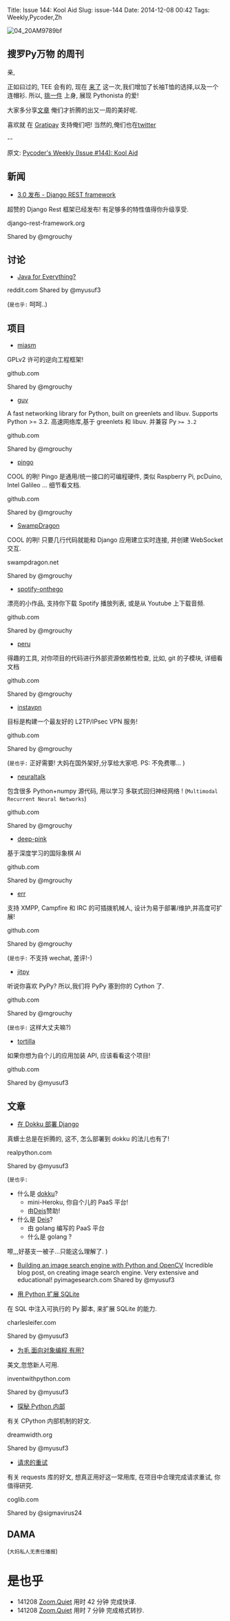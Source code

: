Title: Issue 144: Kool Aid
Slug: issue-144
Date: 2014-12-08 00:42
Tags: Weekly,Pycoder,Zh 

![04_20AM9789bf](https://gallery.mailchimp.com/9735795484d2e4c204da82a29/images/Image_202014_01_22_20at_2010.45.04_20AM9789bf.png)

##  搜罗Py万物 的周刊

亲,


正如曰过的, TEE 会有的, 现在
[来了](http://teespring.com/pycoders4)
这一次,我们增加了长袖T恤的选择,以及一个连帽衫. 
所以, 
[挑一件](http://teespring.com/pycoders4)
上身,
展现  Pythonista 的爱!


大家多分享[文章](http://pycoders.com/submissions/) 
俺们才折腾的出又一周的美好呢.

喜欢就
在 [Gratipay](https://www.gratipay.com/PycodersWeekly)
支持俺们吧!
当然的,俺们也在[twitter](http://www.twitter.com/pycoders)


--

原文: [Pycoder's Weekly (Issue #144): Kool Aid](http://us4.campaign-archive1.com/?u=9735795484d2e4c204da82a29&id=7489f8ef97&e=889f3f6a05)



## 新闻

- [3.0 发布 - Django REST framework](http://www.django-rest-framework.org/topics/3.0-announcement/)

超赞的  Django Rest 框架已经发布!
有足够多的特性值得你升级享受.

django-rest-framework.org

Shared by @mgrouchy
 

## 讨论

- [Java for Everything?](http://www.reddit.com/r/Python/comments/2nwvcg/java_for_everything_what_does_pythonistas_think/)

reddit.com
Shared by @myusuf3

(`是也乎:`
呵呵..)

## 项目


- [miasm](https://github.com/cea-sec/miasm)

GPLv2 许可的逆向工程框架!

github.com

Shared by @mgrouchy
 

- [guv](https://github.com/veegee/guv)

A fast networking library for Python, built on greenlets and libuv. Supports Python >= 3.2.
高速网络库,基于 greenlets 和 libuv.
并兼容 Py `>= 3.2`

github.com

Shared by @mgrouchy
 

- [pingo](https://github.com/garoa/pingo)

COOL 的咧!
Pingo 是通用/统一接口的可编程硬件,
类似 Raspberry Pi, pcDuino, Intel Galileo ...
细节看文档.

github.com

Shared by @mgrouchy
 

- [SwampDragon](http://swampdragon.net/)

COOL 的咧!
只要几行代码就能和 Django 应用建立实时连接,
并创建 WebSocket 交互.


swampdragon.net

Shared by @mgrouchy
 

- [spotify-onthego](https://github.com/regisb/spotify-onthego)


漂亮的小作品,
支持你下载 Spotify 播放列表,
或是从 Youtube 上下载音频.

github.com

Shared by @mgrouchy
 

- [peru](https://github.com/buildinspace/peru)

得趣的工具,
对你项目的代码进行外部资源依赖性检查,
比如, git 的子模块,
详细看文档

github.com

Shared by @mgrouchy
 

- [instavpn](https://github.com/sockeye44/instavpn)

目标是构建一个最友好的 
L2TP/IPsec VPN 服务!


github.com

Shared by @mgrouchy
 
(`是也乎:`
正好需要! 
大妈在国外架好,分享给大家吧.
PS: 不免费哪...
)

- [neuraltalk](https://github.com/karpathy/neuraltalk)


包含很多 Python+numpy 源代码,
用以学习 多联式回归神经网络 !
(`Multimodal Recurrent Neural Networks`)

github.com

Shared by @mgrouchy
 

- [deep-pink](https://github.com/erikbern/deep-pink)


基于深度学习的国际象棋 AI

github.com

Shared by @mgrouchy
 

- [err](https://github.com/gbin/err)

支持 XMPP, Campfire 和 IRC 的可插拨机械人,
设计为易于部署/维护,并高度可扩展!

github.com

Shared by @mgrouchy

(`是也乎:`
不支持 wechat, 差评!-) 

- [jitpy](https://github.com/fijal/jitpy)

听说你喜欢 PyPy?
所以,我们将 PyPy 塞到你的 Cython 了.

github.com

Shared by @mgrouchy
 
(`是也乎:`
这样大丈夫嘛?)


- [tortilla](https://github.com/redodo/tortilla)

如果你想为自个儿的应用加装 API,
应该看看这个项目!

github.com

Shared by @myusuf3

## 文章
- [在 Dokku 部署 Django](https://realpython.com/blog/python/deploying-a-django-app-on-dokku/)

真蠎士总是在折腾的,
这不, 怎么部署到 dokku 的法儿也有了!

realpython.com

Shared by @myusuf3
 

(`是也乎:`

- 什么是 [dokku](https://github.com/progrium/dokku)?
    - mini-Heroku, 你自个儿的 PaaS 平台!
    - 由[Deis](http://deis.io/)赞助!
- 什么是 [Deis](http://deis.io/)?
    + 由 golang 编写的 PaaS 平台
    + 什么是 golang ?

嚓,,,好基支一被子...只能这么理解了.
)

- [Building an image search engine with Python and OpenCV](http://www.pyimagesearch.com/2014/12/01/complete-guide-building-image-search-engine-python-opencv/)
Incredible blog post, on creating image search engine. Very extensive and educational!
pyimagesearch.com
Shared by @myusuf3
 

- [用 Python 扩展 SQLite](http://charlesleifer.com/blog/extending-sqlite-with-python/)

在 SQL 中注入可执行的 Py 脚本,
来扩展 SQLite 的能力.

charlesleifer.com

Shared by @myusuf3
 

- [为毛 面向对象编程 有用?](http://inventwithpython.com/blog/2014/12/02/why-is-object-oriented-programming-useful-with-an-role-playing-game-example/)

美文,忽悠新人可用.

inventwithpython.com

Shared by @myusuf3
 

- [探秘 Python 内部](http://flowerhack.dreamwidth.org/3594.html)

有关 CPython 内部机制的好文.

dreamwidth.org

Shared by @myusuf3
 

- [请求的重试](http://www.coglib.com/~icordasc/blog/2014/12/retries-in-requests.html)

有关 requests 库的好文,
想真正用好这一常用库,
在项目中合理完成请求重试,
你值得研究.


coglib.com

Shared by @sigmavirus24

## DAMA
(`大妈私人无责任播报`)


# 是也乎

- 141208 [Zoom.Quiet](http://zoomquiet.org/) 用时 42 分钟 完成快译.
- 141208 [Zoom.Quiet](http://zoomquiet.org/) 用时 7 分钟 完成格式转抄.

    
 
